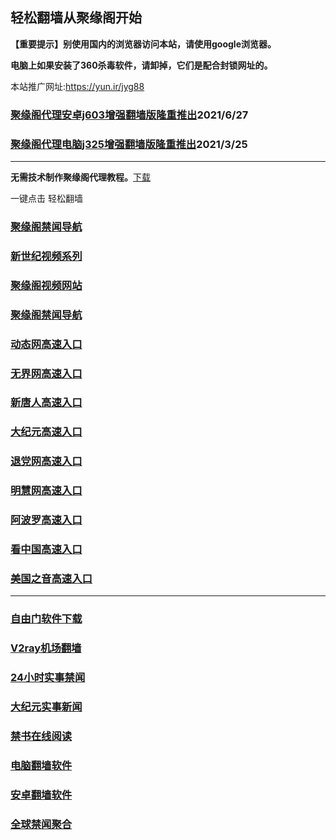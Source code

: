 ## 轻松翻墙从聚缘阁开始

**【重要提示】别使用国内的浏览器访问本站，请使用google浏览器。**

**电脑上如果安装了360杀毒软件，请卸掉，它们是配合封锁网址的。**

本站推广网址:https://yun.ir/jyg88

### [聚缘阁代理安卓j603增强翻墙版隆重推出](https://gitlab.com/juyuange/2/-/raw/master/j603.apk)2021/6/27

### [聚缘阁代理电脑j325增强翻墙版隆重推出](https://gitlab.com/juyuange/2/-/raw/master/j325dn.rar)2021/3/25

***



**无需技术制作聚缘阁代理教程。**[下载](https://gitlab.com/j25414/jyg/-/raw/master/jygdl.rar)

一键点击 轻松翻墙

### [聚缘阁禁闻导航](https://9.oppi.tk)

### [新世纪视频系列](https://9.oppi.tk/sj.html)

### [聚缘阁视频网站](https://9.oppi.tk/)

### [聚缘阁禁闻导航](https://bitbucket.org/ewwmakye/mo/src/master/README.md)

### [动态网高速入口](https://89.aoooe.gq/54786/u44774p)

### [无界网高速入口](https://89.aoooe.gq/54786/u12t)

### [新唐人高速入口](https://89.aoooe.gq/54786/t5t)

### [大纪元高速入口](https://89.aoooe.gq/54786/g7t)

### [退党网高速入口](https://89.aoooe.gq/54786/d8g)

### [明慧网高速入口](https://89.aoooe.gq/54786/e3g)

### [阿波罗高速入口](https://89.aoooe.gq/54786/e13a)

### [看中国高速入口](https://89.aoooe.gq/54786/e11n)

### [美国之音高速入口](https://89.aoooe.gq/54786/e18m)
***






### [自由门软件下载](https://git.io/skyfree)

### [V2ray机场翻墙](https://github.com/bannedbook/fanqiang/wiki/V2ray%E6%9C%BA%E5%9C%BA)

### [24小时实事禁闻](https://github.com/fyvn2199/djy/blob/master/gb/n24hr.md?dfh#1)

### [大纪元实事新闻](https://github.com/fyvn2199/djy/blob/master/gb/nsc413.md?dfh#1)

### [禁书在线阅读](https://github.com/txyzum203/djy/blob/master/gb/9p.md?flntdtv#1)

### [电脑翻墙软件](https://github.com/Alvin9999/new-pac/wiki)

### [安卓翻墙软件](https://git.io/afq)

### [全球禁闻聚合](https://github.com/gfw-breaker/banned-news1/blob/master/README.md)












